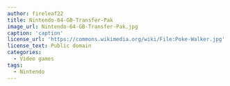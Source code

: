 ```yaml
---
author: fireleaf22
title: Nintendo-64-GB-Transfer-Pak
image_url: Nintendo-64-GB-Transfer-Pak.jpg
caption: 'caption'
license_url: 'https://commons.wikimedia.org/wiki/File:Poke-Walker.jpg'
license_text: Public domain
categories:
  - Video games
tags:
  - Nintendo
---
```

